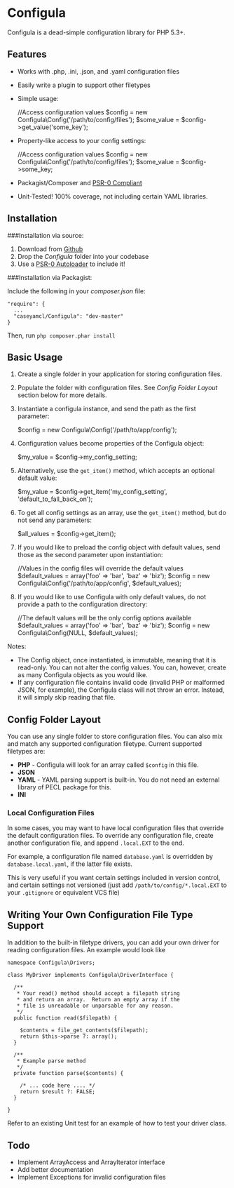 Configula
=========

Configula is a dead-simple configuration library for PHP 5.3+.  

Features
--------
* Works with .php, .ini, .json, and .yaml configuration files

* Easily write a plugin to support other filetypes

* Simple usage:

    //Access configuration values
    $config = new Configula\Config('/path/to/config/files');
    $some_value = $config->get_value('some_key');

* Property-like access to your config settings:

    //Access configuration values
    $config = new Configula\Config('/path/to/config/files');
    $some_value = $config->some_key;

* Packagist/Composer and [PSR-0 Compliant](https://github.com/php-fig/fig-standards/blob/master/accepted/PSR-0.md, "PSR-0 Standards Explanation")

* Unit-Tested!  100% coverage, not including certain YAML libraries.


Installation
------------

###Installation via source:

1. Download from [Github](http://github.com/caseyamcl/Configula, "Github Page for Configula")
2. Drop the _Configula_ folder into your codebase
3. Use a [PSR-0 Autoloader](https://github.com/php-fig/fig-standards/blob/master/accepted/PSR-0.md, "PSR-0 Standards Explanation") to include it!

###Installation via Packagist:

Include the following in your _composer.json_ file:

    "require": {
      ...
      "caseyamcl/Configula": "dev-master"
    }

Then, run <code>php composer.phar install</code>

Basic Usage
-----------

1. Create a single folder in your application for storing configuration files.
2. Populate the folder with configuration files.  See _Config Folder Layout_ section below for more details.
3. Instantiate a configula instance, and send the path as the first parameter:

    $config = new Configula\Config('/path/to/app/config');

4. Configuration values become properties of the Configula object:

    $my_value = $config->my_config_setting;

5. Alternatively, use the <code>get_item()</code> method, which accepts an optional default value:

    $my_value = $config->get_item('my_config_setting', 'default_to_fall_back_on');

6. To get all config settings as an array, use the <code>get_item()</code> method, but do not send any parameters:

   $all_values = $config->get_item();

7. If you would like to preload the config object with default values, send those as the second parameter upon instantiation:

   //Values in the config files will override the default values
   $default_values = array('foo' => 'bar', 'baz' => 'biz');
   $config = new Configula\Config('/path/to/app/config', $default_values);

8. If you would like to use Configula with only default values, do not provide a path to the configuration directory:

   //The default values will be the only config options available
   $default_values = array('foo' => 'bar', 'baz' => 'biz');
   $config = new Configula\Config(NULL, $default_values);

Notes:

* The Config object, once instantiated, is immutable, meaning that it is read-only.  You can not alter the config values.  You can, however, create as many Configula objects as you would like. 
* If any configuration file contains invalid code (invalid PHP or malformed JSON, for example), the Configula class will not throw an error.  Instead, it will simply skip reading that file.


Config Folder Layout
--------------------

You can use any single folder to store configuration files.  You can also mix and match any supported configuration filetype.  Current supported filetypes are:

* __PHP__ - Configula will look for an array called <code>$config</code> in this file.
* __JSON__
* __YAML__ - YAML parsing support is built-in.  You do not need an external library of PECL package for this.
* __INI__

### Local Configuration Files

In some cases, you may want to have local configuration files that override the default configuration files.  To override any configuration file, create another configuration file, and append <code>.local.EXT</code> to the end.

For example, a configuration file named <code>database.yaml</code> is overridden by <code>database.local.yaml</code>, if the latter file exists.

This is very useful if you want certain settings included in version control, and certain settings not versioned (just add <code>/path/to/config/*.local.EXT</code> to your <code>.gitignore</code> or equivalent VCS file)


Writing Your Own Configuration File Type Support
------------------------------------------------

In addition to the built-in filetype drivers, you can add your own driver for reading configuration files.  An example would look like

    namespace Configula\Drivers;

    class MyDriver implements Configula\DriverInterface {

      /**
       * Your read() method should accept a filepath string
       * and return an array.  Return an empty array if the
       * file is unreadable or unparsable for any reason.
       */
      public function read($filepath) {

        $contents = file_get_contents($filepath);
        return $this->parse ?: array();
      }

      /**
       * Example parse method
       */
      private function parse($contents) {

        /* ... code here .... */
        return $result ?: FALSE;
      }

    }

Refer to an existing Unit test for an example of how to test your driver class.

Todo
----

* Implement ArrayAccess and ArrayIterator interface
* Add better documentation
* Implement Exceptions for invalid configuration files

